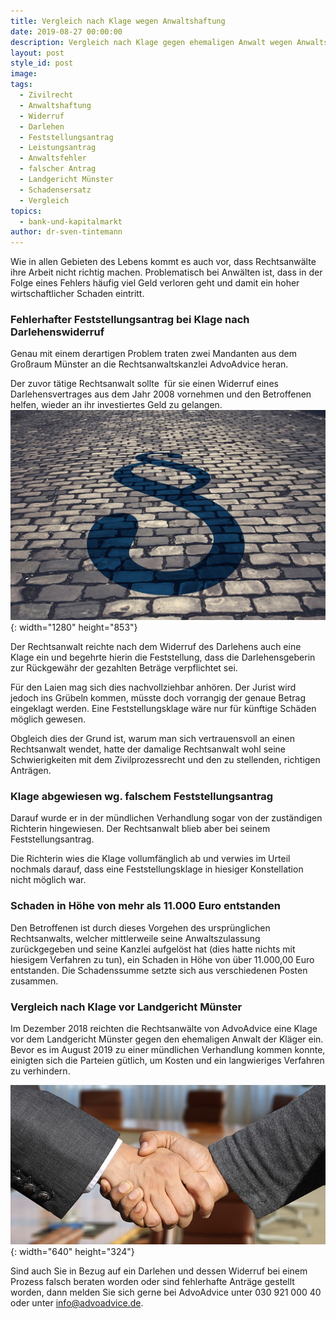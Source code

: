 ```yaml
---
title: Vergleich nach Klage wegen Anwaltshaftung
date: 2019-08-27 00:00:00
description: Vergleich nach Klage gegen ehemaligen Anwalt wegen Anwaltshaftung
layout: post
style_id: post
image:
tags:
  - Zivilrecht
  - Anwaltshaftung
  - Widerruf
  - Darlehen
  - Feststellungsantrag
  - Leistungsantrag
  - Anwaltsfehler
  - falscher Antrag
  - Landgericht Münster
  - Schadensersatz
  - Vergleich
topics:
  - bank-und-kapitalmarkt
author: dr-sven-tintemann
---
```


Wie in allen Gebieten des Lebens kommt es auch vor, dass Rechtsanw&auml;lte ihre Arbeit nicht richtig machen. Problematisch bei Anw&auml;lten ist, dass in der Folge eines Fehlers h&auml;ufig viel Geld verloren geht und damit ein hoher wirtschaftlicher Schaden eintritt.&nbsp;

### Fehlerhafter Feststellungsantrag bei Klage nach Darlehenswiderruf

Genau mit einem derartigen Problem traten zwei Mandanten aus dem Gro&szlig;raum M&uuml;nster an die Rechtsanwaltskanzlei AdvoAdvice heran.

Der zuvor t&auml;tige Rechtsanwalt sollte&nbsp; f&uuml;r sie einen Widerruf eines Darlehensvertrages aus dem Jahr 2008 vornehmen und den Betroffenen helfen, wieder an ihr investiertes Geld zu gelangen.![Steiniges Pflaster - Foto Pixabay](/uploads/courts-2962346-1280-3.jpg "Mit den richtigen Paragrafen auskennen"){: width="1280" height="853"}

Der Rechtsanwalt reichte nach dem Widerruf des Darlehens auch eine Klage ein und begehrte hierin die Feststellung, dass die Darlehensgeberin zur R&uuml;ckgew&auml;hr der gezahlten Betr&auml;ge verpflichtet sei.

F&uuml;r den Laien mag sich dies nachvollziehbar anhören. Der Jurist wird jedoch ins Gr&uuml;beln kommen, m&uuml;sste doch vorrangig der genaue Betrag eingeklagt werden. Eine Feststellungsklage w&auml;re nur f&uuml;r k&uuml;nftige Sch&auml;den möglich gewesen.

Obgleich dies der Grund ist, warum man sich vertrauensvoll an einen Rechtsanwalt wendet, hatte der damalige Rechtsanwalt wohl seine Schwierigkeiten mit dem Zivilprozessrecht und den zu stellenden, richtigen Antr&auml;gen.

### Klage abgewiesen wg. falschem Feststellungsantrag

Darauf wurde er in der m&uuml;ndlichen Verhandlung sogar von der zust&auml;ndigen Richterin hingewiesen. Der Rechtsanwalt blieb aber bei seinem Feststellungsantrag.

Die Richterin wies die Klage vollumf&auml;nglich ab und verwies im Urteil nochmals darauf, dass eine Feststellungsklage in hiesiger Konstellation nicht möglich war.

### Schaden in Höhe von mehr als 11.000 Euro entstanden

Den Betroffenen ist durch dieses Vorgehen des urspr&uuml;nglichen Rechtsanwalts, welcher mittlerweile seine Anwaltszulassung zur&uuml;ckgegeben und seine Kanzlei aufgelöst hat (dies hatte nichts mit hiesigem Verfahren zu tun), ein Schaden in Höhe von &uuml;ber 11.000,00 Euro entstanden. Die Schadenssumme setzte sich aus verschiedenen Posten zusammen.

### Vergleich nach Klage vor Landgericht M&uuml;nster

Im Dezember 2018 reichten die Rechtsanw&auml;lte von AdvoAdvice eine Klage vor dem Landgericht M&uuml;nster gegen den ehemaligen Anwalt der Kl&auml;ger ein. Bevor es im August 2019 zu einer m&uuml;ndlichen Verhandlung kommen konnte, einigten sich die Parteien g&uuml;tlich, um Kosten und ein langwieriges Verfahren zu verhindern.&nbsp;

![Handshake - Foto Pixabay](/uploads/shaking-hands-3091906-640-2.jpg "Vergleich vor Landgericht Münster"){: width="640" height="324"}

Sind auch Sie in Bezug auf ein Darlehen und dessen Widerruf bei einem Prozess falsch beraten worden oder sind fehlerhafte Antr&auml;ge gestellt worden, dann melden Sie sich gerne bei AdvoAdvice unter 030 921 000 40 oder unter info@advoadvice.de.